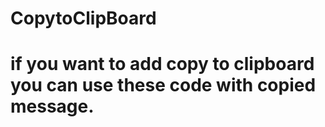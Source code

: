 # CopytoClipBoard

# if you want to add copy to clipboard you can use these code with copied message.
